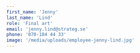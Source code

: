 ```yaml
---
first_name: 'Jenny'
last_name: 'Lind'
role: 'Final art'
email: 'jenny.lind@strateg.se'
phone: '070-184 44 33'
image: '/media/uploads/employee-jenny-lind.jpg'
---
```

